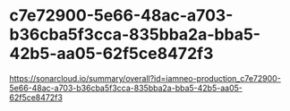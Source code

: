 # c7e72900-5e66-48ac-a703-b36cba5f3cca-835bba2a-bba5-42b5-aa05-62f5ce8472f3
https://sonarcloud.io/summary/overall?id=iamneo-production_c7e72900-5e66-48ac-a703-b36cba5f3cca-835bba2a-bba5-42b5-aa05-62f5ce8472f3
